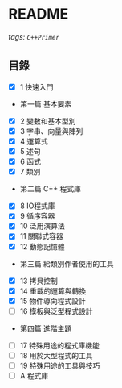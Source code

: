 # README
###### tags: `C++Primer`
## 目錄
- [x] 1 快速入門
- 第一篇 基本要素
- [x] 2 變數和基本型別
- [x] 3 字串、向量與陣列
- [x] 4 運算式
- [x] 5 述句
- [x] 6 函式
- [x] 7 類別
- 第二篇 C++ 程式庫
- [x] 8 IO程式庫
- [x] 9 循序容器
- [x] 10 泛用演算法
- [x] 11 關聯式容器
- [x] 12 動態記憶體
- 第三篇 給類別作者使用的工具
- [x] 13 拷貝控制
- [x] 14 重載的運算與轉換
- [x] 15 物件導向程式設計
- [ ] 16 模板與泛型程式設計
- 第四篇 進階主題
- [ ] 17 特殊用途的程式庫機能
- [ ] 18 用於大型程式的工具
- [ ] 19 特殊用途的工具與技巧
- [ ] A 程式庫
